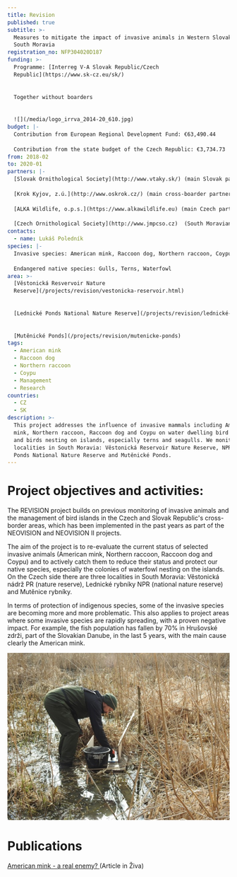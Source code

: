 ```yaml
---
title: Revision
published: true
subtitle: >-
  Measures to mitigate the impact of invasive animals in Western Slovakia and
  South Moravia
registration_no: NFP304020D187
funding: >-
  Programme: [Interreg V-A Slovak Republic/Czech
  Republic](https://www.sk-cz.eu/sk/)


  Together without boarders


  ![](/media/logo_irrva_2014-20_610.jpg)
budget: |-
  Contribution from European Regional Development Fund: €63,490.44

  Contribution from the state budget of the Czech Republic: €3,734.73
from: 2018-02
to: 2020-01
partners: |-
  [Slovak Ornithological Society](http://www.vtaky.sk/) (main Slovak partner)

  [Krok Kyjov, z.ú.](http://www.oskrok.cz/) (main cross-boarder partner)

  [ALKA Wildlife, o.p.s.](https://www.alkawildlife.eu) (main Czech partner)

  [Czech Ornithological Society](http://www.jmpcso.cz)  (South Moravian Branch)
contacts:
  - name: Lukáš Poledník
species: |-
  Invasive species: American mink, Raccoon dog, Northern raccoon, Coypu

  Endangered native species: Gulls, Terns, Waterfowl
area: >-
  [Věstonická Resvervoir Nature
  Reserve](/projects/revision/vestonicka-reservoir.html)


  [Lednické Ponds National Nature Reserve](/projects/revision/lednické-ponds)


  [Mutěnické Ponds](/projects/revision/mutenicke-ponds)
tags:
  - American mink
  - Raccoon dog
  - Northern raccoon
  - Coypu
  - Management
  - Research
countries:
  - CZ
  - SK
description: >-
  This project addresses the influence of invasive mammals including American
  mink, Northern raccoon, Raccoon dog and Coypu on water dwelling bird colonies
  and birds nesting on islands, especially terns and seagulls. We monitor three
  localities in South Moravia: Věstonická Reservoir Nature Reserve, NPR Lednické
  Ponds National Nature Reserve and Mutěnické Ponds.
---
```

# Project objectives and activities:

The REVISION project builds on previous monitoring of invasive animals and the management of bird islands in the Czech and Slovak Republic's cross-border areas, which has been implemented in the past years as part of the NEOVISION and NEOVISION II projects. 

The aim of the project is to re-evaluate the current status of selected invasive animals (American mink, Northern raccoon, Raccoon dog and Coypu) and to actively catch them to reduce their status and protect our native species, especially the colonies of waterfowl nesting on the islands. On the Czech side there are three localities in South Moravia: Věstonická nádrž PR (nature reserve), Lednické rybníky NPR (national nature reserve) and Mutěnice rybníky.

In terms of protection of indigenous species, some of the invasive species are becoming more and more problematic. This also applies to project areas where some invasive species are rapidly spreading, with a proven negative impact. For example, the fish population has fallen by 70% in Hrušovské zdrži, part of the Slovakian Danube, in the last 5 years, with the main cause clearly the American mink.

![](/media/dscn6156_600.jpg "Úprava raftu pro monitoring stop invazních savců")

# Publications

[American mink - a real enemy? ](/publications/american-mink-a-real-enemy)(Article in Živa)
